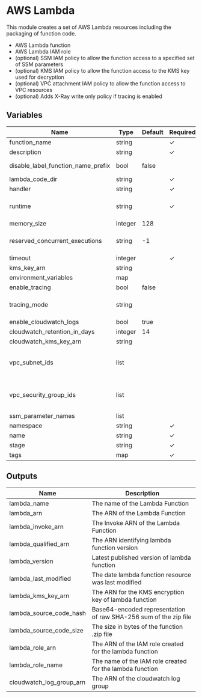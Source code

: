 # AWS Lambda

This module creates a set of AWS Lambda resources including the packaging of function code. 

- AWS Lambda function 
- AWS Lambda IAM role
- (optional) SSM IAM policy to allow the function access to a specified set of SSM parameters
- (optional) KMS IAM policy to allow the function access to the KMS key used for decryption
- (optional) VPC attachment IAM policy to allow the function access to VPC resources
- (optional) Adds X-Ray write only policy if tracing is enabled

## Variables

| Name                           | Type    | Default | Required | Description                                                                
| ------------------------------ | ------- | ------- | -------- | -------------------------------------------------------------------------- 
| function_name                  | string  |         | ✓        | A unique name for the lambda function                                      
| description                    | string  |         | ✓        | A description of the lambda function                                       
| disable_label_function_name_prefix| bool | false   |          | Indicates if prefixing of the lambda function name should be disabled. Defaults to false
| lambda_code_dir                | string  |         | ✓        | A directory containing the code that needs to be packaged                  
| handler                        | string  |         | ✓        | The function entrypoint                                                    
| runtime                        | string  |         | ✓        | The runtime environment for the Lambda function. Valid Values: nodejs10.x nodejs12.x java8 java11 python2.7 python3.6 python3.7 python3.8 dotnetcore2.1 dotnetcore3.1 go1.x ruby2.5 ruby2.7 provided                            
| memory_size                    | integer | 128     |          | Amount of memory in MB your Lambda Function can use at runtime             
| reserved_concurrent_executions | string  | -1      |          | The amount of reserved concurrent executions for this lambda function. A value of 0 disables lambda from being triggered and -1 removes any concurrency limitations.
| timeout                        | integer |         | ✓        | timeout                                                                    
| kms_key_arn                    | string  |         |          | KMS key used for decryption                                                
| environment_variables          | map     |         |          | Environment variables
| enable_tracing                 | bool    | false   |          | Enables X-Ray. If true, tracing_mode variable is required
| tracing_mode                   | string  |         |          | Mandatory if tracing is enabled. Possible values: PassThrough or Active. See https://www.terraform.io/docs/providers/aws/r/lambda_function.html#mode
| enable_cloudwatch_logs         | bool    | true    |          | Enable cloudwatch logs
| cloudwatch_retention_in_days   | integer | 14      |          | The number of days you want to retain log events in lambda's log group
| cloudwatch_kms_key_arn         | string  |         |          | The ARN of the KMS Key to use when encrypting log data
| vpc_subnet_ids                 | list    |         |          | Allows the function to access VPC subnets (if both 'subnet_ids' and 'security_group_ids' are empty then vpc_config is considered to be empty or unset, see https://docs.aws.amazon.com/lambda/latest/dg/vpc.html for details).
| vpc_security_group_ids         | list    |         |          | Allows the function to access VPC (if both 'subnet_ids' and 'security_group_ids' are empty then vpc_config is considered to be empty or unset, see https://docs.aws.amazon.com/lambda/latest/dg/vpc.html for details).
| ssm_parameter_names            | list    |         |          | Names of SSM parameters that lambda will be able to access
| namespace                      | string  |         | ✓        | Namespace used for labeling resources                  
| name                           | string  |         | ✓        | Name of the module / resources                         
| stage                          | string  |         | ✓        | What staga are the resources for? staging, production? 
| tags                           | map     |         | ✓        | Map of tags to be applied to all resources             

## Outputs

| Name                    | Description                                                       |
| ----------------------- | ----------------------------------------------------------------- |
| lambda_name             | The name of the Lambda Function                                   |
| lambda_arn              | The ARN of the Lambda Function                                    |
| lambda_invoke_arn       | The Invoke ARN of the Lambda Function                             |
| lambda_qualified_arn    | The ARN identifying lambda function version                       |
| lambda_version          | Latest published version of lambda function                       |
| lambda_last_modified    | The date lambda function resource was last modified               |
| lambda_kms_key_arn      | The ARN for the KMS encryption key of lambda function             |
| lambda_source_code_hash | Base64-encoded representation of raw SHA-256 sum of the zip file  |
| lambda_source_code_size | The size in bytes of the function .zip file                       |
| lambda_role_arn         | The ARN of the IAM role created for the lambda function           |
| lambda_role_name        | The name of the IAM role created for the lambda function          |
| cloudwatch_log_group_arn| The ARN of the cloudwatch log group                               |
